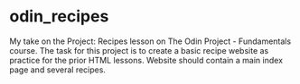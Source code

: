 # odin_recipes
My take on the Project: Recipes lesson on The Odin Project - Fundamentals course.
The task for this project is to create a basic recipe website as practice for the prior HTML lessons. Website should contain a main index page and several recipes.